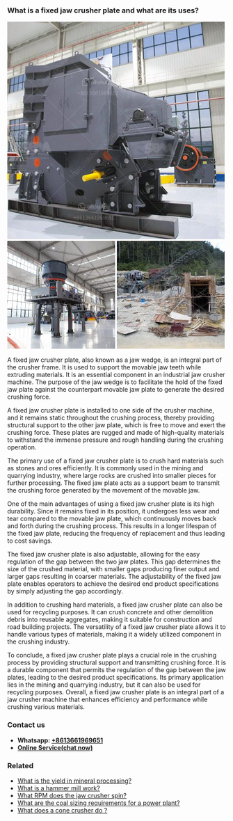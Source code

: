 <h3>What is a fixed jaw crusher plate and what are its uses?</h3><img src='1701743369.jpg' alt=''><p>A fixed jaw crusher plate, also known as a jaw wedge, is an integral part of the crusher frame. It is used to support the movable jaw teeth while extruding materials. It is an essential component in an industrial jaw crusher machine. The purpose of the jaw wedge is to facilitate the hold of the fixed jaw plate against the counterpart movable jaw plate to generate the desired crushing force.</p><p>A fixed jaw crusher plate is installed to one side of the crusher machine, and it remains static throughout the crushing process, thereby providing structural support to the other jaw plate, which is free to move and exert the crushing force. These plates are rugged and made of high-quality materials to withstand the immense pressure and rough handling during the crushing operation.</p><p>The primary use of a fixed jaw crusher plate is to crush hard materials such as stones and ores efficiently. It is commonly used in the mining and quarrying industry, where large rocks are crushed into smaller pieces for further processing. The fixed jaw plate acts as a support beam to transmit the crushing force generated by the movement of the movable jaw.</p><p>One of the main advantages of using a fixed jaw crusher plate is its high durability. Since it remains fixed in its position, it undergoes less wear and tear compared to the movable jaw plate, which continuously moves back and forth during the crushing process. This results in a longer lifespan of the fixed jaw plate, reducing the frequency of replacement and thus leading to cost savings.</p><p>The fixed jaw crusher plate is also adjustable, allowing for the easy regulation of the gap between the two jaw plates. This gap determines the size of the crushed material, with smaller gaps producing finer output and larger gaps resulting in coarser materials. The adjustability of the fixed jaw plate enables operators to achieve the desired end product specifications by simply adjusting the gap accordingly.</p><p>In addition to crushing hard materials, a fixed jaw crusher plate can also be used for recycling purposes. It can crush concrete and other demolition debris into reusable aggregates, making it suitable for construction and road building projects. The versatility of a fixed jaw crusher plate allows it to handle various types of materials, making it a widely utilized component in the crushing industry.</p><p>To conclude, a fixed jaw crusher plate plays a crucial role in the crushing process by providing structural support and transmitting crushing force. It is a durable component that permits the regulation of the gap between the jaw plates, leading to the desired product specifications. Its primary application lies in the mining and quarrying industry, but it can also be used for recycling purposes. Overall, a fixed jaw crusher plate is an integral part of a jaw crusher machine that enhances efficiency and performance while crushing various materials.</p><h3>Contact us</h3><ul><li><strong>Whatsapp:&nbsp;<a href="https://wa.me/8613661969651">+8613661969651</a></strong></li><li><a href="https://swt.shibang-china.com/?git&amp;zhl&amp;What is a fixed jaw crusher plate and what are its uses"><strong>Online Service(chat now)</strong></a></li></ul><h3>Related</h3><ul><li><a href='What is the yield in mineral processing.md'>What is the yield in mineral processing?</a></li><li><a href='What is a hammer mill work.md'>What is a hammer mill work?</a></li><li><a href='What RPM does the jaw crusher spin.md'>What RPM does the jaw crusher spin?</a></li><li><a href='What are the coal sizing requirements for a power plant.md'>What are the coal sizing requirements for a power plant?</a></li><li><a href='What does a cone crusher do .md'>What does a cone crusher do ?</a></li></ul>